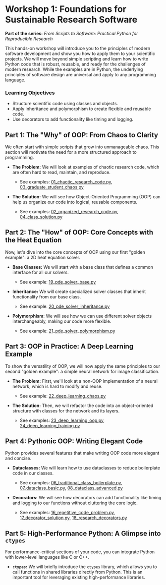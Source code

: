 
# Workshop 1: Foundations for Sustainable Research Software

**Part of the series:** *From Scripts to Software: Practical Python for Reproducible Research*

This hands-on workshop will introduce you to the principles of modern software development and show you how to apply them to your scientific projects. We will move beyond simple scripting and learn how to write Python code that is robust, reusable, and ready for the challenges of modern research. While the examples are in Python, the underlying principles of software design are universal and apply to any programming language.

### Learning Objectives

*   Structure scientific code using classes and objects.
*   Apply inheritance and polymorphism to create flexible and reusable code.
*   Use decorators to add functionality like timing and logging.

## Part 1: The "Why" of OOP: From Chaos to Clarity

We often start with simple scripts that grow into unmanageable chaos. This section will motivate the need for a more structured approach to programming.

*   **The Problem:** We will look at examples of chaotic research code, which are often hard to read, maintain, and reproduce.
    *   See examples: [01_chaotic_research_code.py](workshop-1-examples/01_chaotic_research_code.py), [03_graduate_student_chaos.py](workshop-1-examples/03_graduate_student_chaos.py)

*   **The Solution:** We will see how Object-Oriented Programming (OOP) can help us organize our code into logical, reusable components.
    *   See examples: [02_organized_research_code.py](workshop-1-examples/02_organized_research_code.py), [04_class_solution.py](workshop-1-examples/04_class_solution.py)

## Part 2: The "How" of OOP: Core Concepts with the Heat Equation

Now, let's dive into the core concepts of OOP using our first "golden example": a 2D heat equation solver.

*   **Base Classes:** We will start with a base class that defines a common interface for all our solvers.
    *   See example: [19_pde_solver_base.py](workshop-1-examples/19_pde_solver_base.py)

*   **Inheritance:** We will create specialized solver classes that inherit functionality from our base class.
    *   See example: [20_pde_solver_inheritance.py](workshop-1-examples/20_pde_solver_inheritance.py)

*   **Polymorphism:** We will see how we can use different solver objects interchangeably, making our code more flexible.
    *   See example: [21_pde_solver_polymorphism.py](workshop-1-examples/21_pde_solver_polymorphism.py)

## Part 3: OOP in Practice: A Deep Learning Example

To show the versatility of OOP, we will now apply the same principles to our second "golden example": a simple neural network for image classification.

*   **The Problem:** First, we'll look at a non-OOP implementation of a neural network, which is hard to modify and reuse.
    *   See example: [22_deep_learning_chaos.py](workshop-1-examples/22_deep_learning_chaos.py)

*   **The Solution:** Then, we will refactor the code into an object-oriented structure with classes for the network and its layers.
    *   See examples: [23_deep_learning_oop.py](workshop-1-examples/23_deep_learning_oop.py), [24_deep_learning_training.py](workshop-1-examples/24_deep_learning_training.py)

## Part 4: Pythonic OOP: Writing Elegant Code

Python provides several features that make writing OOP code more elegant and concise.

*   **Dataclasses:** We will learn how to use dataclasses to reduce boilerplate code in our classes.
    *   See examples: [06_traditional_class_boilerplate.py](workshop-1-examples/06_traditional_class_boilerplate.py), [07_dataclass_basic.py](workshop-1-examples/07_dataclass_basic.py), [08_dataclass_advanced.py](workshop-1-examples/08_dataclass_advanced.py)

*   **Decorators:** We will see how decorators can add functionality like timing and logging to our functions without cluttering the core logic.
    *   See examples: [16_repetitive_code_problem.py](workshop-1-examples/16_repetitive_code_problem.py), [17_decorator_solution.py](workshop-1-examples/17_decorator_solution.py), [18_research_decorators.py](workshop-1-examples/18_research_decorators.py)

## Part 5: High-Performance Python: A Glimpse into `ctypes`

For performance-critical sections of your code, you can integrate Python with lower-level languages like C or C++.

*   **`ctypes`:** We will briefly introduce the `ctypes` library, which allows you to call functions in shared libraries directly from Python. This is an important tool for leveraging existing high-performance libraries.
